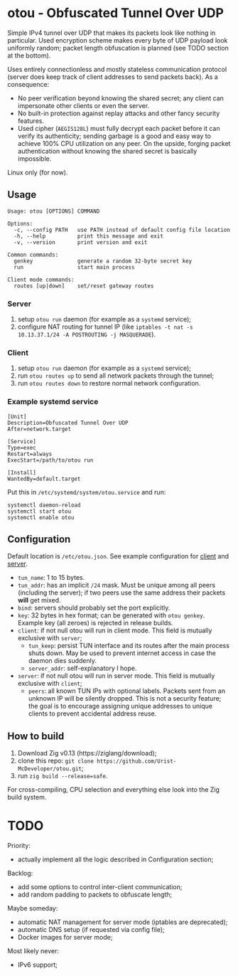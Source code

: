 # otou - Obfuscated Tunnel Over UDP

Simple IPv4 tunnel over UDP that makes its packets look like nothing in particular.
Used encryption scheme makes every byte of UDP payload look uniformly random;
packet length obfuscation is planned (see TODO section at the bottom).

Uses entirely connectionless and mostly stateless communication protocol
(server does keep track of client addresses to send packets back).
As a consequence:

* No peer verification beyond knowing the shared secret; any client can impersonate other clients or even the server.
* No built-in protection against replay attacks and other fancy security features.
* Used cipher (`AEGIS128L`) must fully decrypt each packet before it can verify its authenticity;
  sending garbage is a good and easy way to achieve 100% CPU utilization on any peer.
  On the upside, forging packet authentication without knowing the shared secret is basically impossible.

Linux only (for now).

## Usage

```
Usage: otou [OPTIONS] COMMAND

Options:
  -c, --config PATH   use PATH instead of default config file location
  -h, --help          print this message and exit
  -v, --version       print version and exit

Common commands:
  genkey              generate a random 32-byte secret key
  run                 start main process

Client mode commands:
  routes [up|down]    set/reset gateway routes
```

### Server

1. setup `otou run` daemon (for example as a `systemd` service);
2. configure NAT routing for tunnel IP (like `iptables -t nat -s 10.13.37.1/24 -A POSTROUTING -j MASQUERADE`).

### Client

1. setup `otou run` daemon (for example as a `systemd` service);
2. run `otou routes up` to send all network packets through the tunnel;
3. run `otou routes down` to restore normal network configuration.

### Example systemd service

```
[Unit]
Description=Obfuscated Tunnel Over UDP
After=network.target

[Service]
Type=exec
Restart=always
ExecStart=/path/to/otou run

[Install]
WantedBy=default.target
```

Put this in  `/etc/systemd/system/otou.service` and run:

```
systemctl daemon-reload
systemctl start otou
systemctl enable otou
```

## Configuration

Default location is `/etc/otou.json`.
See example configuration for [client](src/config_client_example.json) and [server](src/config_server_example.json).

* `tun_name`: 1 to 15 bytes.
* `tun_addr`: has an implicit `/24` mask. Must be unique among all peers (including the server);
  if two peers use the same address their packets **will** get mixed.
* `bind`: servers should probably set the port explicitly.
* `key`: 32 bytes in hex format; can be generated with `otou genkey`.
  Example key (all zeroes) is rejected in release builds.
* `client`: if not null otou will run in client mode. This field is mutually exclusive with `server`;
   * `tun_keep`: persist TUN interface and its routes after the main process shuts down.
     May be used to prevent internet access in case the daemon dies suddenly.
   * `server_addr`: self-explanatory I hope.
* `server`: if not null otou will run in server mode. This field is mutually exclusive with `client`;
   * `peers`: all known TUN IPs with optional labels.
     Packets sent from an unknown IP will be silently dropped. This is not a security feature;
     the goal is to encourage assigning unique addresses to unique clients to prevent accidental address reuse.

## How to build

1. Download Zig v0.13 (https://ziglang/download);
2. clone this repo: `git clone https://github.com/Urist-McDeveloper/otou.git`;
3. run `zig build --release=safe`.

For cross-compiling, CPU selection and everything else look into the Zig build system.

# TODO

Priority:

* actually implement all the logic described in Configuration section;

Backlog:

* add some options to control inter-client communication;
* add random padding to packets to obfuscate length;

Maybe someday:

* automatic NAT management for server mode (iptables are deprecated);
* automatic DNS setup (if requested via config file);
* Docker images for server mode;

Most likely never:

* IPv6 support;
